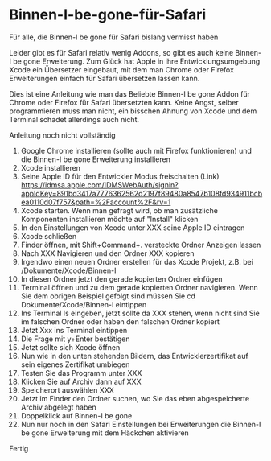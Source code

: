 # Binnen-I-be-gone-für-Safari
Für alle, die Binnen-I be gone für Safari bislang vermisst haben


Leider gibt es für Safari relativ wenig Addons, so gibt es auch keine Binnen-I be gone Erweiterung. 
Zum Glück hat Apple in ihre Entwicklungsumgebung Xcode ein Übersetzer eingebaut, mit dem man Chrome oder Firefox Erweiterungen einfach für Safari übersetzen lassen kann. 

Dies ist eine Anleitung wie man das Beliebte Binnen-I be gone Addon für Chrome oder Firefox für Safari übersetzten kann. 
Keine Angst, selber programmieren muss man nicht, ein bisschen Ahnung von Xcode und dem Terminal schadet allerdings auch nicht. 

Anleitung noch nicht vollständig 

1. Google Chrome installieren (sollte auch mit Firefox funktionieren) und die Binnen-I be gone Erweiterung installieren 
2. Xcode installieren
3. Seine Apple ID für den Entwickler Modus freischalten (Link) https://idmsa.apple.com/IDMSWebAuth/signin?appIdKey=891bd3417a7776362562d2197f89480a8547b108fd934911bcbea0110d07f757&path=%2Faccount%2F&rv=1
4. Xcode starten. Wenn man gefragt wird, ob man zusätzliche Komponenten installieren möchte auf "Install" klicken 
5. In den Einstellungen von Xcode unter XXX seine Apple ID eintragen
6. Xcode schließen
7. Finder öffnen, mit Shift+Command+. versteckte Ordner Anzeigen lassen
8. Nach XXX Navigieren und den Ordner XXX kopieren
9. Irgendwo einen neuen Ordner erstellen für das Xcode Projekt, z.B. bei /Dokumente/Xcode/Binnen-I
10. In diesen Ordner jetzt den gerade kopierten Ordner einfügen  
11. Terminal öffnen und zu dem gerade kopierten Ordner navigieren. Wenn Sie dem obrigen Beispiel gefolgt sind müssen Sie cd Dokumente/Xcode/Binnen-I eintippen
12. Ins Terminal ls eingeben, jetzt sollte da XXX stehen, wenn nicht sind Sie im falschen Ordner oder haben den falschen Ordner kopiert
13. Jetzt Xxx ins Terminal eintippen
14. Die Frage mit y+Enter bestätigen 
15. Jetzt sollte sich Xcode öffnen 
16. Nun wie in den unten stehenden Bildern, das Entwicklerzertifikat auf sein eigenes Zertifikat umbiegen 
17. Testen Sie das Programm unter XXX
18. Klicken Sie auf Archiv dann auf XXX
19. Speicherort auswählen XXX
20. Jetzt im Finder den Ordner suchen, wo Sie das eben abgespeicherte Archiv abgelegt haben
21. Doppelklick auf Binnen-I be gone
22. Nun nur noch in den Safari Einstellungen bei Erweiterungen die Binnen-I be gone Erweiterung mit dem Häckchen aktivieren

Fertig
